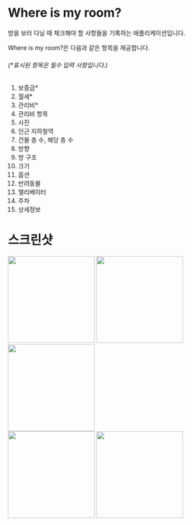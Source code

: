 # Where is my room?

방을 보러 다닐 때 체크해야 할 사항들을 기록하는 애플리케이션입니다.

Where is my room?은 다음과 같은 항목을 제공합니다.

###### (*표시된 항목은 필수 입력 사항입니다.)

1. 보증금*
2. 월세*
3. 관리비*
4. 관리비 항목
5. 사진
6. 인근 지하철역
7. 건물 층 수, 해당 층 수
8. 방향
9. 방 구조
10. 크기
11. 옵션
12. 반려동물
13. 엘리베이터
14. 주차
15. 상세정보



# 스크린샷

<div>
    <img width="200" src="https://user-images.githubusercontent.com/42233535/53892745-3a4ab480-4070-11e9-98ff-6846cd37bd12.png">
    <img width="200" src="https://user-images.githubusercontent.com/42233535/53892115-058a2d80-406f-11e9-9f99-076599e55800.png">
    <img width="200" src="https://user-images.githubusercontent.com/42233535/53892127-0d49d200-406f-11e9-86c8-c759eb7c257d.png">

</div>

<div>
    <img width="200" src="https://user-images.githubusercontent.com/42233535/53892132-1175ef80-406f-11e9-904f-f3c010c6669e.png">
    <img width="200" src="https://user-images.githubusercontent.com/42233535/53892150-19ce2a80-406f-11e9-8d66-6f71f16b870f.png">
</div>
